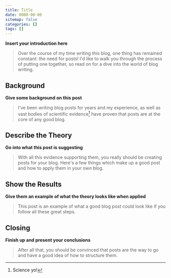 ```yaml
---
title: Title
date: 0000-00-00
sitemap: false
categories: []
tags: []
---
```


**Insert your introduction here**

> Over the course of my time writing this blog, one thing has
> remained constant: the need for posts! I'd like to walk you
> through the process of putting one together, so read on for
> a dive into the world of blog writing.

<!--more-->

## Background

**Give some background on this post**

> I've been writing blog posts for years and my experience,
> as well as vast bodies of scientific evidence[^1] have proven
> that posts are at the core of any good blog.

## Describe the Theory

**Go into what this post is suggesting**

> With all this evidence supporting them, you really should
> be creating posts for your blog. Here's a few things which
> make up a good post and how to apply them in your own blog.

## Show the Results

**Give them an example of what the theory looks like when applied**

> This post is an example of what a good blog post could look
> like if you follow all these great steps.

## Closing

**Finish up and present your conclusions**

> After all that, you should be convinced that posts are the
> way to go and have a good idea of how to structure them.

[^1]: Science yo!